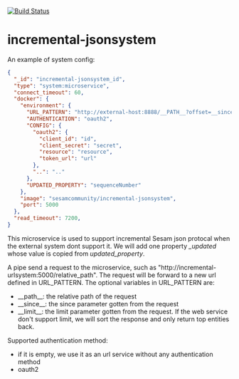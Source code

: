 [![Build Status](https://travis-ci.org/sesam-community/incremental-jsonsystem.svg?branch=master)](https://travis-ci.org/sesam-community/incremental-jsonsystem)
# incremental-jsonsystem
An example of system config: 

```json
{
  "_id": "incremental-jsonsystem_id",
  "type": "system:microservice",
  "connect_timeout": 60,
  "docker": {
    "environment": {
      "URL_PATTERN": "http://external-host:8888/__PATH__?offset=__since__&limit=__limit__",
      "AUTHENTICATION": "oauth2",
      "CONFIG": {
        "oauth2": {
          "client_id": "id",
          "client_secret": "secret",
          "resource": "resource",
          "token_url": "url"
        },
        "..": ".."
      },
      "UPDATED_PROPERTY": "sequenceNumber"
    },
    "image": "sesamcommunity/incremental-jsonsystem",
    "port": 5000
  },
  "read_timeout": 7200,
}
```

This microservice is used to support incremental Sesam json protocal when the external system dont support it. We will add one property *_updated* whose value is copied from *updated_property*.

A pipe send a request to the microservice, such as "http://incremental-urlsystem:5000/relative_path". The request will be forward to a new url defined in URL_PATTERN. The optional variables in URL_PATTERN are:
  - \_\_path\_\_: the relative path of the request
  - \_\_since\_\_: the since parameter gotten from the request
  - \_\_limit\_\_: the limit parameter gotten from the request. If the web service don't support limit, we will sort the response and only return top entities back.


Supported authentication method:
  - if it is empty, we use it as an url service without any authentication method
  - oauth2
